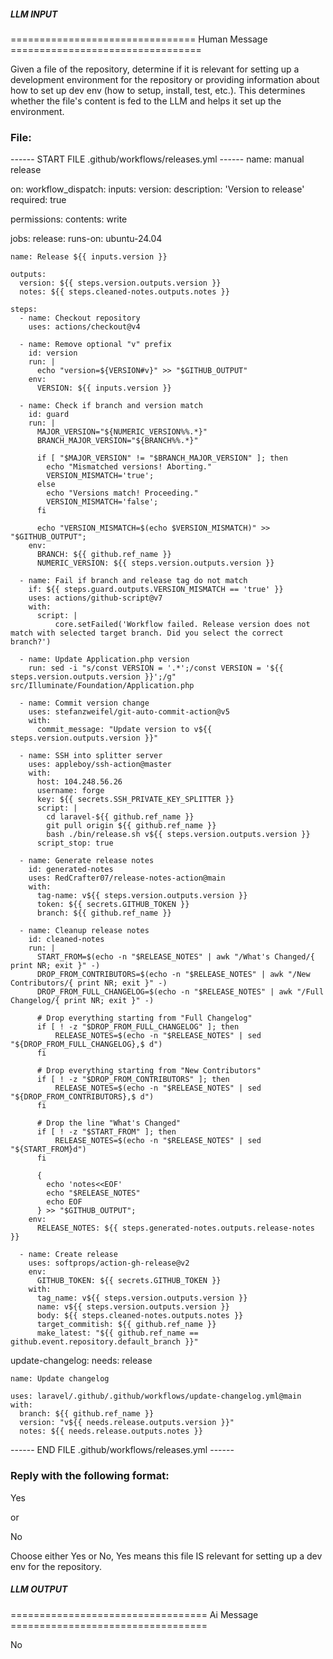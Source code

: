 ##### LLM INPUT #####
================================ Human Message =================================

Given a file of the repository, determine if it is relevant for setting up a development environment for the repository or providing information about how to set up dev env (how to setup, install, test, etc.). This determines whether the file's content is fed to the LLM and helps it set up the environment.

### File:
------ START FILE .github/workflows/releases.yml ------
name: manual release

on:
  workflow_dispatch:
    inputs:
      version:
        description: 'Version to release'
        required: true

permissions:
  contents: write

jobs:
  release:
    runs-on: ubuntu-24.04

    name: Release ${{ inputs.version }}

    outputs:
      version: ${{ steps.version.outputs.version }}
      notes: ${{ steps.cleaned-notes.outputs.notes }}

    steps:
      - name: Checkout repository
        uses: actions/checkout@v4

      - name: Remove optional "v" prefix
        id: version
        run: |
          echo "version=${VERSION#v}" >> "$GITHUB_OUTPUT"
        env:
          VERSION: ${{ inputs.version }}

      - name: Check if branch and version match
        id: guard
        run: |
          MAJOR_VERSION="${NUMERIC_VERSION%%.*}"
          BRANCH_MAJOR_VERSION="${BRANCH%%.*}"

          if [ "$MAJOR_VERSION" != "$BRANCH_MAJOR_VERSION" ]; then
            echo "Mismatched versions! Aborting."
            VERSION_MISMATCH='true';
          else
            echo "Versions match! Proceeding."
            VERSION_MISMATCH='false';
          fi

          echo "VERSION_MISMATCH=$(echo $VERSION_MISMATCH)" >> "$GITHUB_OUTPUT";
        env:
          BRANCH: ${{ github.ref_name }}
          NUMERIC_VERSION: ${{ steps.version.outputs.version }}

      - name: Fail if branch and release tag do not match
        if: ${{ steps.guard.outputs.VERSION_MISMATCH == 'true' }}
        uses: actions/github-script@v7
        with:
          script: |
              core.setFailed('Workflow failed. Release version does not match with selected target branch. Did you select the correct branch?')

      - name: Update Application.php version
        run: sed -i "s/const VERSION = '.*';/const VERSION = '${{ steps.version.outputs.version }}';/g" src/Illuminate/Foundation/Application.php

      - name: Commit version change
        uses: stefanzweifel/git-auto-commit-action@v5
        with:
          commit_message: "Update version to v${{ steps.version.outputs.version }}"

      - name: SSH into splitter server
        uses: appleboy/ssh-action@master
        with:
          host: 104.248.56.26
          username: forge
          key: ${{ secrets.SSH_PRIVATE_KEY_SPLITTER }}
          script: |
            cd laravel-${{ github.ref_name }}
            git pull origin ${{ github.ref_name }}
            bash ./bin/release.sh v${{ steps.version.outputs.version }}
          script_stop: true

      - name: Generate release notes
        id: generated-notes
        uses: RedCrafter07/release-notes-action@main
        with:
          tag-name: v${{ steps.version.outputs.version }}
          token: ${{ secrets.GITHUB_TOKEN }}
          branch: ${{ github.ref_name }}

      - name: Cleanup release notes
        id: cleaned-notes
        run: |
          START_FROM=$(echo -n "$RELEASE_NOTES" | awk "/What's Changed/{ print NR; exit }" -)
          DROP_FROM_CONTRIBUTORS=$(echo -n "$RELEASE_NOTES" | awk "/New Contributors/{ print NR; exit }" -)
          DROP_FROM_FULL_CHANGELOG=$(echo -n "$RELEASE_NOTES" | awk "/Full Changelog/{ print NR; exit }" -)

          # Drop everything starting from "Full Changelog"
          if [ ! -z "$DROP_FROM_FULL_CHANGELOG" ]; then
              RELEASE_NOTES=$(echo -n "$RELEASE_NOTES" | sed "${DROP_FROM_FULL_CHANGELOG},$ d")
          fi

          # Drop everything starting from "New Contributors"
          if [ ! -z "$DROP_FROM_CONTRIBUTORS" ]; then
              RELEASE_NOTES=$(echo -n "$RELEASE_NOTES" | sed "${DROP_FROM_CONTRIBUTORS},$ d")
          fi

          # Drop the line "What's Changed"
          if [ ! -z "$START_FROM" ]; then
              RELEASE_NOTES=$(echo -n "$RELEASE_NOTES" | sed "${START_FROM}d")
          fi

          {
            echo 'notes<<EOF'
            echo "$RELEASE_NOTES"
            echo EOF
          } >> "$GITHUB_OUTPUT";
        env:
          RELEASE_NOTES: ${{ steps.generated-notes.outputs.release-notes }}

      - name: Create release
        uses: softprops/action-gh-release@v2
        env:
          GITHUB_TOKEN: ${{ secrets.GITHUB_TOKEN }}
        with:
          tag_name: v${{ steps.version.outputs.version }}
          name: v${{ steps.version.outputs.version }}
          body: ${{ steps.cleaned-notes.outputs.notes }}
          target_commitish: ${{ github.ref_name }}
          make_latest: "${{ github.ref_name == github.event.repository.default_branch }}"

  update-changelog:
    needs: release

    name: Update changelog

    uses: laravel/.github/.github/workflows/update-changelog.yml@main
    with:
      branch: ${{ github.ref_name }}
      version: "v${{ needs.release.outputs.version }}"
      notes: ${{ needs.release.outputs.notes }}

------ END FILE .github/workflows/releases.yml ------

### Reply with the following format:

<rel>Yes</rel>

or

<rel>No</rel>

Choose either Yes or No, Yes means this file IS relevant for setting up a dev env for the repository.

##### LLM OUTPUT #####
================================== Ai Message ==================================

<rel>No</rel>